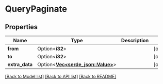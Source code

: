 # QueryPaginate

## Properties

Name | Type | Description | Notes
------------ | ------------- | ------------- | -------------
**from** | Option<**i32**> |  | [optional]
**to** | Option<**i32**> |  | [optional]
**extra_data** | Option<[**Vec<serde_json::Value>**](serde_json::Value.md)> |  | [optional]

[[Back to Model list]](../README.md#documentation-for-models) [[Back to API list]](../README.md#documentation-for-api-endpoints) [[Back to README]](../README.md)


